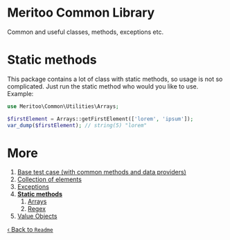 # Meritoo Common Library

Common and useful classes, methods, exceptions etc.

# Static methods

This package contains a lot of class with static methods, so usage is not so complicated. Just run the static method who would you like to use. Example:

```php
use Meritoo\Common\Utilities\Arrays;

$firstElement = Arrays::getFirstElement(['lorem', 'ipsum']);
var_dump($firstElement); // string(5) "lorem"
```

# More

1. [Base test case (with common methods and data providers)](Base-test-case.md)
2. [Collection of elements](Collection-of-elements.md)
3. [Exceptions](Exceptions.md)
4. [**Static methods**](Static-methods.md)
   1. [Arrays](Static-methods/Arrays.md)
   2. [Regex](Static-methods/Regex.md)
5. [Value Objects](Value-Objects.md)

[&lsaquo; Back to `Readme`](../README.md)
